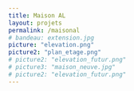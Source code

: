 ```yaml
---
title: Maison AL
layout: projets
permalink: /maisonal
# bandeau: extension.jpg
picture: "elevation.png"
picture2: "plan_etage.png"
# picture2: "elevation_futur.png"
# picture3: "maison_neuve.jpg"
# picture2: "elevation_futur.png"
---
```



<!-- Année: 2021

Type de prestation:

Client: M


Delectus voluptatum distinctio quos eius excepturi sunt pariatur, aut, doloribus officia ea molestias beatae laudantium, quam odio ipsum veritatis est maiores velit quasi blanditiis et natus accusamus itaque.

Lorem ipsum dolor sit amet consectetur adipisicing elit. Vitae placeat, unde sequi quas ipsum illo? Commodi accusantium, sit eveniet? Maiores tempora corporis ea nostrum magnam similique optio autem, dolor incidunt?
 -->



